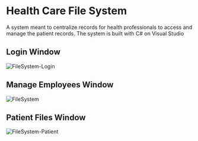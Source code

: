 # Health Care File System

A system meant to centralize records for health professionals to access and manage the patient records.
The system is built with C# on Visual Studio

## Login Window
![FileSystem-Login](https://github.com/sikmat/Health-Care-File-System/assets/111583727/2d54fbaf-d59a-4544-ab16-edfd7753921e)

## Manage Employees Window
![FileSystem](https://github.com/sikmat/Health-Care-File-System/assets/111583727/7f6858f2-7e9b-4c6b-9764-607c445fac8e)

## Patient Files Window
![FileSystem-Patient](https://github.com/sikmat/Health-Care-File-System/assets/111583727/bf0b7f2e-9bda-4df9-af70-613c2a06b436)
